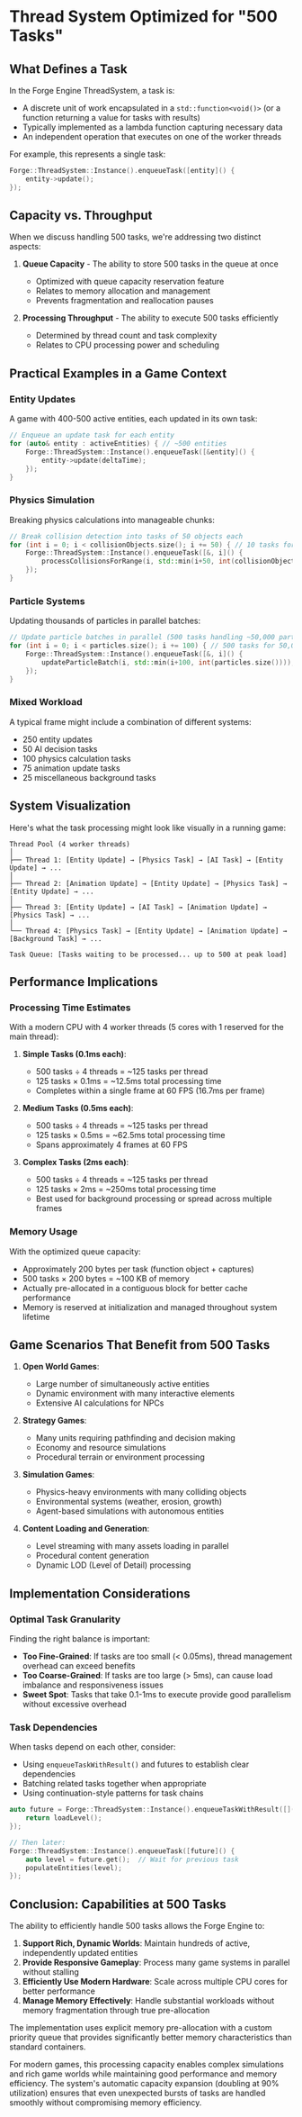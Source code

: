 # Thread System Optimized for "500 Tasks"

## What Defines a Task

In the Forge Engine ThreadSystem, a task is:
- A discrete unit of work encapsulated in a `std::function<void()>` (or a function returning a value for tasks with results)
- Typically implemented as a lambda function capturing necessary data
- An independent operation that executes on one of the worker threads

For example, this represents a single task:
```cpp
Forge::ThreadSystem::Instance().enqueueTask([entity]() {
    entity->update();
});
```

## Capacity vs. Throughput

When we discuss handling 500 tasks, we're addressing two distinct aspects:

1. **Queue Capacity** - The ability to store 500 tasks in the queue at once
   - Optimized with queue capacity reservation feature
   - Relates to memory allocation and management
   - Prevents fragmentation and reallocation pauses

2. **Processing Throughput** - The ability to execute 500 tasks efficiently
   - Determined by thread count and task complexity
   - Relates to CPU processing power and scheduling

## Practical Examples in a Game Context

### Entity Updates

A game with 400-500 active entities, each updated in its own task:
```cpp
// Enqueue an update task for each entity
for (auto& entity : activeEntities) { // ~500 entities
    Forge::ThreadSystem::Instance().enqueueTask([&entity]() {
        entity->update(deltaTime);
    });
}
```

### Physics Simulation

Breaking physics calculations into manageable chunks:
```cpp
// Break collision detection into tasks of 50 objects each
for (int i = 0; i < collisionObjects.size(); i += 50) { // 10 tasks for 500 objects
    Forge::ThreadSystem::Instance().enqueueTask([&, i]() {
        processCollisionsForRange(i, std::min(i+50, int(collisionObjects.size())));
    });
}
```

### Particle Systems

Updating thousands of particles in parallel batches:
```cpp
// Update particle batches in parallel (500 tasks handling ~50,000 particles)
for (int i = 0; i < particles.size(); i += 100) { // 500 tasks for 50,000 particles
    Forge::ThreadSystem::Instance().enqueueTask([&, i]() {
        updateParticleBatch(i, std::min(i+100, int(particles.size())));
    });
}
```

### Mixed Workload

A typical frame might include a combination of different systems:
- 250 entity updates
- 50 AI decision tasks
- 100 physics calculation tasks
- 75 animation update tasks
- 25 miscellaneous background tasks

## System Visualization

Here's what the task processing might look like visually in a running game:

```
Thread Pool (4 worker threads)
│
├── Thread 1: [Entity Update] → [Physics Task] → [AI Task] → [Entity Update] → ...
│
├── Thread 2: [Animation Update] → [Entity Update] → [Physics Task] → [Entity Update] → ...
│
├── Thread 3: [Entity Update] → [AI Task] → [Animation Update] → [Physics Task] → ...
│
└── Thread 4: [Physics Task] → [Entity Update] → [Animation Update] → [Background Task] → ...

Task Queue: [Tasks waiting to be processed... up to 500 at peak load]
```

## Performance Implications

### Processing Time Estimates

With a modern CPU with 4 worker threads (5 cores with 1 reserved for the main thread):

1. **Simple Tasks (0.1ms each)**:
   - 500 tasks ÷ 4 threads = ~125 tasks per thread
   - 125 tasks × 0.1ms = ~12.5ms total processing time
   - Completes within a single frame at 60 FPS (16.7ms per frame)

2. **Medium Tasks (0.5ms each)**:
   - 500 tasks ÷ 4 threads = ~125 tasks per thread
   - 125 tasks × 0.5ms = ~62.5ms total processing time
   - Spans approximately 4 frames at 60 FPS

3. **Complex Tasks (2ms each)**:
   - 500 tasks ÷ 4 threads = ~125 tasks per thread
   - 125 tasks × 2ms = ~250ms total processing time
   - Best used for background processing or spread across multiple frames

### Memory Usage

With the optimized queue capacity:

- Approximately 200 bytes per task (function object + captures)
- 500 tasks × 200 bytes = ~100 KB of memory
- Actually pre-allocated in a contiguous block for better cache performance
- Memory is reserved at initialization and managed throughout system lifetime

## Game Scenarios That Benefit from 500 Tasks

1. **Open World Games**:
   - Large number of simultaneously active entities
   - Dynamic environment with many interactive elements
   - Extensive AI calculations for NPCs

2. **Strategy Games**:
   - Many units requiring pathfinding and decision making
   - Economy and resource simulations
   - Procedural terrain or environment processing

3. **Simulation Games**:
   - Physics-heavy environments with many colliding objects
   - Environmental systems (weather, erosion, growth)
   - Agent-based simulations with autonomous entities

4. **Content Loading and Generation**:
   - Level streaming with many assets loading in parallel
   - Procedural content generation
   - Dynamic LOD (Level of Detail) processing

## Implementation Considerations

### Optimal Task Granularity

Finding the right balance is important:
- **Too Fine-Grained**: If tasks are too small (< 0.05ms), thread management overhead can exceed benefits
- **Too Coarse-Grained**: If tasks are too large (> 5ms), can cause load imbalance and responsiveness issues
- **Sweet Spot**: Tasks that take 0.1-1ms to execute provide good parallelism without excessive overhead

### Task Dependencies

When tasks depend on each other, consider:
- Using `enqueueTaskWithResult()` and futures to establish clear dependencies
- Batching related tasks together when appropriate
- Using continuation-style patterns for task chains

```cpp
auto future = Forge::ThreadSystem::Instance().enqueueTaskWithResult([]() {
    return loadLevel();
});

// Then later:
Forge::ThreadSystem::Instance().enqueueTask([future]() {
    auto level = future.get();  // Wait for previous task
    populateEntities(level);
});
```

## Conclusion: Capabilities at 500 Tasks

The ability to efficiently handle 500 tasks allows the Forge Engine to:

1. **Support Rich, Dynamic Worlds**: Maintain hundreds of active, independently updated entities
2. **Provide Responsive Gameplay**: Process many game systems in parallel without stalling
3. **Efficiently Use Modern Hardware**: Scale across multiple CPU cores for better performance
4. **Manage Memory Effectively**: Handle substantial workloads without memory fragmentation through true pre-allocation

The implementation uses explicit memory pre-allocation with a custom priority queue that provides significantly better memory characteristics than standard containers.

For modern games, this processing capacity enables complex simulations and rich game worlds while maintaining good performance and memory efficiency. The system's automatic capacity expansion (doubling at 90% utilization) ensures that even unexpected bursts of tasks are handled smoothly without compromising memory efficiency.
